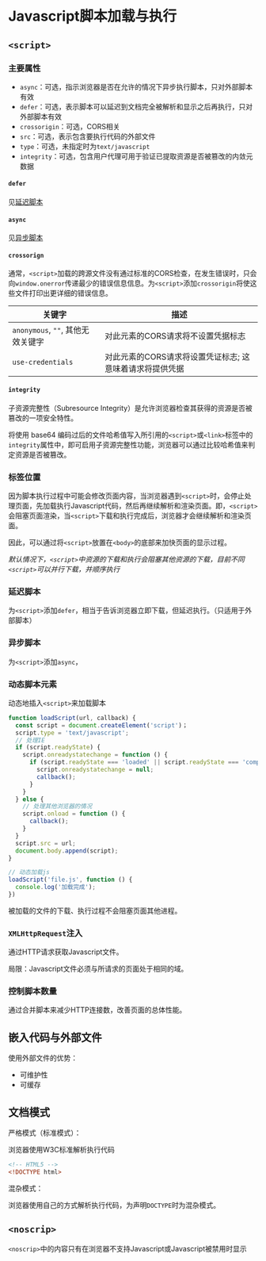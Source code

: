 # Javascript脚本加载与执行

## `<script>`

### 主要属性

* `async`：可选，指示浏览器是否在允许的情况下异步执行脚本，只对外部脚本有效
* `defer`：可选，表示脚本可以延迟到文档完全被解析和显示之后再执行，只对外部脚本有效
* `crossorigin`：可选，CORS相关
* `src`：可选，表示包含要执行代码的外部文件
* `type`：可选，未指定时为`text/javascript`
* `integrity`：可选，包含用户代理可用于验证已提取资源是否被篡改的内敛元数据

#### `defer`

见[延迟脚本](#延迟脚本)

#### `async`

见[异步脚本](#异步脚本)

#### `crossorign`

通常，`<script>`加载的跨源文件没有通过标准的CORS检查，在发生错误时，只会向`window.onerror`传递最少的错误信息信息。为`<script>`添加`crossorigin`将使这些文件打印出更详细的错误信息。

| 关键字                            | 描述                                                     |
| --------------------------------- | -------------------------------------------------------- |
| `anonymous`, `""`, 其他无效关键字 | 对此元素的CORS请求将不设置凭据标志                       |
| `use-credentials`                 | 对此元素的CORS请求将设置凭证标志; 这意味着请求将提供凭据 |

#### `integrity`

子资源完整性（Subresource Integrity）是允许浏览器检查其获得的资源是否被篡改的一项安全特性。

将使用 base64 编码过后的文件哈希值写入所引用的`<script>`或`<link>`标签中的`integrity`属性中，即可启用子资源完整性功能，浏览器可以通过比较哈希值来判定资源是否被篡改。

### 标签位置

因为脚本执行过程中可能会修改页面内容，当浏览器遇到`<script>`时，会停止处理页面，先加载执行Javascript代码，然后再继续解析和渲染页面。即，`<script>`会阻塞页面渲染，当`<script>`下载和执行完成后，浏览器才会继续解析和渲染页面。

因此，可以通过将`<script>`放置在`<body>`的底部来加快页面的显示过程。

*默认情况下，`<script>`中资源的下载和执行会阻塞其他资源的下载，目前不同`<script>`可以并行下载，并顺序执行*

### 延迟脚本

为`<script>`添加`defer`，相当于告诉浏览器立即下载，但延迟执行。（只适用于外部脚本）

### 异步脚本

为`<script>`添加`async`，

### 动态脚本元素

动态地插入`<script>`来加载脚本

```javascript
function loadScript(url, callback) {
  const script = document.createElement('script')；
  script.type = 'text/javascript';
  // 处理IE
  if (script.readyState) {
    script.onreadystatechange = function () {
      if (script.readyState === 'loaded' || script.readyState === 'complete') {
        script.onreadystatechange = null;
        callback();
      }
    }
  } else {
    // 处理其他浏览器的情况
    script.onload = function () {
      callback();
    }
  }
  script.src = url;
  document.body.append(script);
}

// 动态加载js
loadScript('file.js', function () {
  console.log('加载完成');
})
```

被加载的文件的下载、执行过程不会阻塞页面其他进程。

### `XMLHttpRequest`注入

通过HTTP请求获取Javascript文件。

局限：Javascript文件必须与所请求的页面处于相同的域。

### 控制脚本数量

通过合并脚本来减少HTTP连接数，改善页面的总体性能。

## 嵌入代码与外部文件

使用外部文件的优势：

* 可维护性
* 可缓存

## 文档模式

严格模式（标准模式）：

浏览器使用W3C标准解析执行代码

```html
<!-- HTML5 -->
<!DOCTYPE html>
```

混杂模式：

浏览器使用自己的方式解析执行代码，为声明`DOCTYPE`时为混杂模式。

## `<noscrip>`

`<noscrip>`中的内容只有在浏览器不支持Javascript或Javascript被禁用时显示